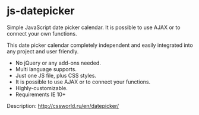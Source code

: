 # js-datepicker
Simple JavaScript date picker calendar. It is possible to use AJAX or to connect your own functions.

This date picker calendar completely independent and easily integrated into any project and user friendly.

- No jQuery or any add-ons needed.
- Multi language supports.
- Just one JS file, plus CSS styles.
- It is possible to use AJAX or to connect your functions.
- Highly-customizable.
- Requirements IE 10+

Description:
http://cssworld.ru/en/datepicker/
